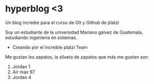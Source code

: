 # hyperblog <3
Un blog increibe para el curso de GIt y GIthub de platzi

Soy un estudiante de la universidad Mariano galvez de Guatemala, estudiando ingenieria en sistemas.
* Creando por el increible platzi Team

Me gustan los zapatos, la silueta de zapatos que más me gustan son:

1. Jordan 1
2. Air max 97
3. Jordan 4